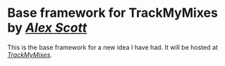 # Base framework for TrackMyMixes by [*Alex Scott*](http://alxs.co.uk/)

This is the base framework for a new idea I have had. It will be hosted at [*TrackMyMixes*](http://trackmymixes.com/).
